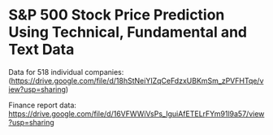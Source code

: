 # S&P 500 Stock Price Prediction Using Technical, Fundamental and Text Data
Data for 518 individual companies: (https://drive.google.com/file/d/18hStNeiYIZqCeFdzxUBKmSm_zPVFHTqe/view?usp=sharing)
  
Finance report data: https://drive.google.com/file/d/16VFWWiVsPs_IguiAfETELrFYm91l9a57/view?usp=sharing
  
